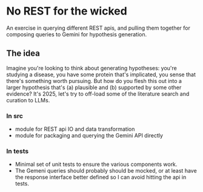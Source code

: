 No REST for the wicked
======================
An exercise in querying different REST apis, and pulling them together for composing queries to Gemini for hypothesis generation.

## The idea
Imagine you're looking to think about generating hypotheses: you're studying a disease, you have some protein that's implicated, you sense that there's something worth pursuing.
But how do you flesh this out into a larger hypothesis that's (a) plausible and (b) supported by some other evidence?  It's 2025, let's try to off-load some of the literature search
and curation to LLMs.

### In src
- module for REST api IO and data transformation
- module for packaging and querying the Gemini API directly 

### In tests
- Minimal set of unit tests to ensure the various components work. 
- The Gemeni queries should probably should be mocked, or at least have the response interface better defined so I can avoid hitting the api in tests.